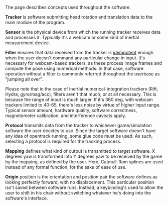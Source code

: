 The page describes concepts used throughout the software.

**Tracker** is software submitting head rotation and translation data to
the main module of the program.

**Sensor** is the physical device from which the running tracker
receives data and processes it. Typically it's a webcam or some kind of
inertial measurement device.

**Filter** ensures that data received from the tracker is
[idempotent](http://en.wiktionary.org/wiki/idempotent) enough when the
user doesn't command any particular change in input. It's necessary for
webcam-based trackers, as these process image frames and compute the
pose using numerical methods. In that case, software operation without a
filter is commonly referred throughout the userbase as "jumping all
over".

Please note that in the case of inertial numerical-integration trackers
(Rift, Hydra, gyro/mag/acc), filters aren't that much, or at all
necessary. This is because the range of input is much larger. If it's
360 deg, with webcam trackers limited to 40-65, there's less noise by
virtue of higher input range. Typical sensor amount, hardware quality,
software correctness, magnetometer calibration, and interference
caveats apply.

**Protocol** transmits data from the tracker to whichever
game/simulation software the user decides to use. Since the target
software doesn't have any idea of opentrack running, some glue code must
be used. As such, selecting a protocol is required for the tracking
process.

**Mapping** defines what kind of output is transmitted to target
software. X degrees yaw is transformed into Y degrees yaw to be received
by the game by the mapping, as defined by the user. Here, Catmull-Rom
splines are used instead of any formal function, for the sake of ease of
use.

**Origin** position is the orientation and position pair the software
defines as looking perfectly forward, with no displacement. This
particular position isn't saved between software runs. Instead, a
keybinding's used to allow the user to shift in his chair without
switching whatever he's doing into the software's interface.
